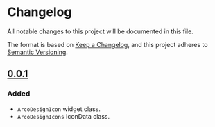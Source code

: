 # Changelog

All notable changes to this project will be documented in this file.

The format is based on [Keep a Changelog](https://keepachangelog.com/en/1.0.0/),
and this project adheres to [Semantic Versioning](https://semver.org/spec/v2.0.0.html).

## [0.0.1]
### Added
* `ArcoDesignIcon` widget class.
* `ArcoDesignIcons` IconData class.

[Unreleased]: https://github.com/hanmajid/arco_design_icons/compare/v0.0.1...HEAD
[0.0.1]: https://github.com/hanmajid/arco_design_icons/releases/tag/v0.0.1